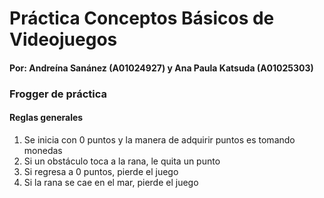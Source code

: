 # Práctica Conceptos Básicos de Videojuegos

#### Por: Andreína Sanánez (A01024927) y Ana Paula Katsuda (A01025303)

### Frogger de práctica
#### Reglas generales 
1. Se inicia con 0 puntos y la manera de adquirir puntos es tomando monedas
2. Si un obstáculo toca a la rana, le quita un punto
3. Si regresa a 0 puntos, pierde el juego
4. Si la rana se cae en el mar, pierde el juego
